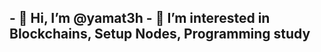 <h2 align="left">
- 👋 Hi, I’m @yamat3h
- 👀 I’m interested in Blockchains, Setup Nodes, Programming study
</h2>

###
